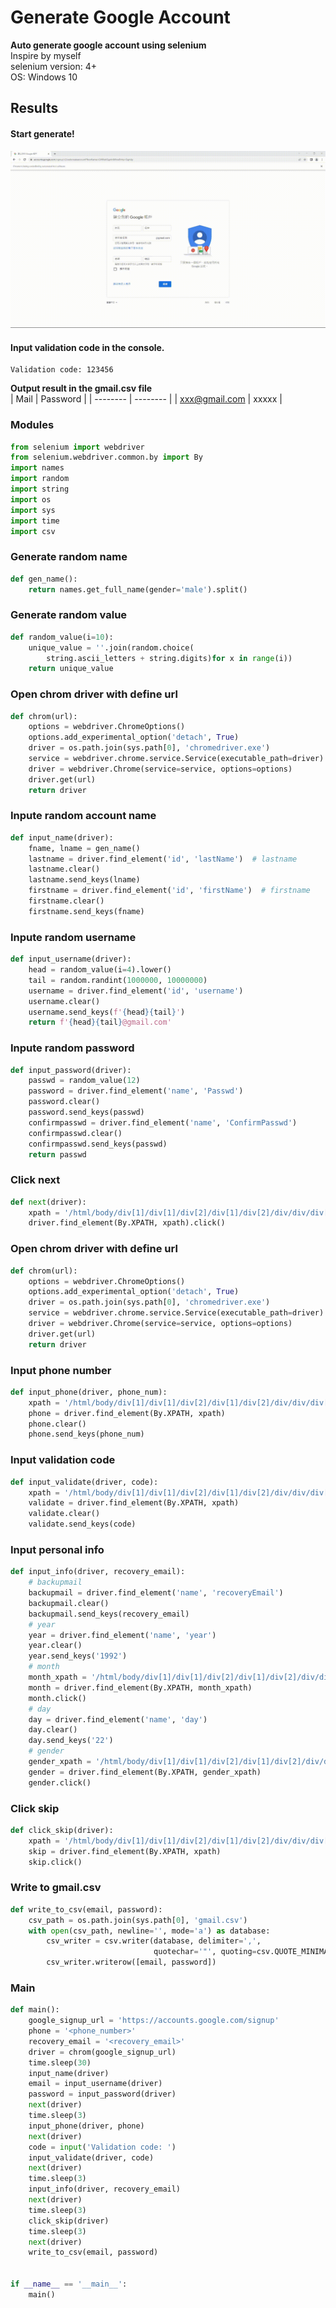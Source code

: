 # Generate Google Account
**Auto generate google account using selenium**  
Inspire by myself  
selenium version: 4+  
OS: Windows 10  
## Results
#### Start generate!
![image](https://github.com/polo871209/projects/blob/main/GoogleAccount/result.gif) 
#### Input validation code in the console.
```
Validation code: 123456
```
**Output result in the gmail.csv file**  
| Mail | Password |
| -------- | -------- | 
| xxx@gmail.com     | xxxxx     | 

### Modules
```python
from selenium import webdriver
from selenium.webdriver.common.by import By
import names
import random
import string
import os
import sys
import time
import csv
```
### Generate random name
```python
def gen_name():
    return names.get_full_name(gender='male').split()
```
### Generate random value
```python
def random_value(i=10):
    unique_value = ''.join(random.choice(
        string.ascii_letters + string.digits)for x in range(i))
    return unique_value
```
### Open chrom driver with define url
```python
def chrom(url):  
    options = webdriver.ChromeOptions()
    options.add_experimental_option('detach', True)
    driver = os.path.join(sys.path[0], 'chromedriver.exe')
    service = webdriver.chrome.service.Service(executable_path=driver)
    driver = webdriver.Chrome(service=service, options=options)
    driver.get(url)
    return driver
```
### Inpute random account name
```python
def input_name(driver):
    fname, lname = gen_name()
    lastname = driver.find_element('id', 'lastName')  # lastname
    lastname.clear()
    lastname.send_keys(lname)
    firstname = driver.find_element('id', 'firstName')  # firstname
    firstname.clear()
    firstname.send_keys(fname)
```
### Inpute random username
```python
def input_username(driver):
    head = random_value(i=4).lower()
    tail = random.randint(1000000, 10000000)
    username = driver.find_element('id', 'username')
    username.clear()
    username.send_keys(f'{head}{tail}')
    return f'{head}{tail}@gmail.com'
```
### Inpute random password
```python
def input_password(driver):
    passwd = random_value(12)
    password = driver.find_element('name', 'Passwd')
    password.clear()
    password.send_keys(passwd)
    confirmpasswd = driver.find_element('name', 'ConfirmPasswd')
    confirmpasswd.clear()
    confirmpasswd.send_keys(passwd)
    return passwd
```
### Click next
```python
def next(driver):
    xpath = '/html/body/div[1]/div[1]/div[2]/div[1]/div[2]/div/div/div[2]/div/div[2]/div/div[1]/div/div/button/span'
    driver.find_element(By.XPATH, xpath).click()
```
### Open chrom driver with define url
```python
def chrom(url):  
    options = webdriver.ChromeOptions()
    options.add_experimental_option('detach', True)
    driver = os.path.join(sys.path[0], 'chromedriver.exe')
    service = webdriver.chrome.service.Service(executable_path=driver)
    driver = webdriver.Chrome(service=service, options=options)
    driver.get(url)
    return driver
```
### Input phone number
```python
def input_phone(driver, phone_num):
    xpath = '/html/body/div[1]/div[1]/div[2]/div[1]/div[2]/div/div/div[2]/div/div[1]/div/form/span/section/div/div/div[2]/div[1]/div[2]/div[1]/label/input'
    phone = driver.find_element(By.XPATH, xpath)
    phone.clear()
    phone.send_keys(phone_num)
```
### Input validation code
```python
def input_validate(driver, code):
    xpath = '/html/body/div[1]/div[1]/div[2]/div[1]/div[2]/div/div/div[2]/div/div[1]/div/form/span/section/div/div/div[2]/div/div[1]/div/div[1]/input'
    validate = driver.find_element(By.XPATH, xpath)
    validate.clear()
    validate.send_keys(code)
```
### Input personal info
```python
def input_info(driver, recovery_email):
    # backupmail
    backupmail = driver.find_element('name', 'recoveryEmail')
    backupmail.clear()
    backupmail.send_keys(recovery_email)
    # year
    year = driver.find_element('name', 'year')
    year.clear()
    year.send_keys('1992')
    # month
    month_xpath = '/html/body/div[1]/div[1]/div[2]/div[1]/div[2]/div/div/div[2]/div/div[1]/div/form/span/section/div/div/div[3]/div[2]/div/div/div[2]/select/option[2]'
    month = driver.find_element(By.XPATH, month_xpath)
    month.click()
    # day
    day = driver.find_element('name', 'day')
    day.clear()
    day.send_keys('22')
    # gender
    gender_xpath = '/html/body/div[1]/div[1]/div[2]/div[1]/div[2]/div/div/div[2]/div/div[1]/div/form/span/section/div/div/div[4]/div[1]/div/div[2]/select/option[3]'
    gender = driver.find_element(By.XPATH, gender_xpath)
    gender.click()
```
### Click skip
```python
def click_skip(driver):
    xpath = '/html/body/div[1]/div[1]/div[2]/div[1]/div[2]/div/div/div[2]/div/div[2]/div[2]/div[2]/div/div/button/span'
    skip = driver.find_element(By.XPATH, xpath)
    skip.click()
```
### Write to gmail.csv
```python
def write_to_csv(email, password):
    csv_path = os.path.join(sys.path[0], 'gmail.csv')
    with open(csv_path, newline='', mode='a') as database:
        csv_writer = csv.writer(database, delimiter=',',
                                quotechar='"', quoting=csv.QUOTE_MINIMAL)
        csv_writer.writerow([email, password])
```
### Main
```python
def main():
    google_signup_url = 'https://accounts.google.com/signup'
    phone = '<phone_number>'
    recovery_email = '<recovery_email>'
    driver = chrom(google_signup_url)
    time.sleep(30)
    input_name(driver)
    email = input_username(driver)
    password = input_password(driver)
    next(driver)
    time.sleep(3)
    input_phone(driver, phone)
    next(driver)
    code = input('Validation code: ')
    input_validate(driver, code)
    next(driver)
    time.sleep(3)
    input_info(driver, recovery_email)
    next(driver)
    time.sleep(3)
    click_skip(driver)
    time.sleep(3)
    next(driver)
    write_to_csv(email, password)


if __name__ == '__main__':
    main()
```